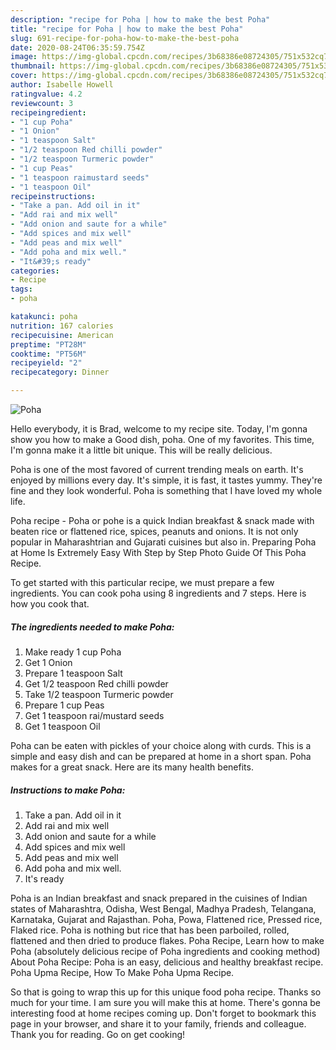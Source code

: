 ```yaml
---
description: "recipe for Poha | how to make the best Poha"
title: "recipe for Poha | how to make the best Poha"
slug: 691-recipe-for-poha-how-to-make-the-best-poha
date: 2020-08-24T06:35:59.754Z
image: https://img-global.cpcdn.com/recipes/3b68386e08724305/751x532cq70/poha-recipe-main-photo.jpg
thumbnail: https://img-global.cpcdn.com/recipes/3b68386e08724305/751x532cq70/poha-recipe-main-photo.jpg
cover: https://img-global.cpcdn.com/recipes/3b68386e08724305/751x532cq70/poha-recipe-main-photo.jpg
author: Isabelle Howell
ratingvalue: 4.2
reviewcount: 3
recipeingredient:
- "1 cup Poha"
- "1 Onion"
- "1 teaspoon Salt"
- "1/2 teaspoon Red chilli powder"
- "1/2 teaspoon Turmeric powder"
- "1 cup Peas"
- "1 teaspoon raimustard seeds"
- "1 teaspoon Oil"
recipeinstructions:
- "Take a pan. Add oil in it"
- "Add rai and mix well"
- "Add onion and saute for a while"
- "Add spices and mix well"
- "Add peas and mix well"
- "Add poha and mix well."
- "It&#39;s ready"
categories:
- Recipe
tags:
- poha

katakunci: poha 
nutrition: 167 calories
recipecuisine: American
preptime: "PT28M"
cooktime: "PT56M"
recipeyield: "2"
recipecategory: Dinner

---
```



![Poha](https://img-global.cpcdn.com/recipes/3b68386e08724305/751x532cq70/poha-recipe-main-photo.jpg)

Hello everybody, it is Brad, welcome to my recipe site. Today, I'm gonna show you how to make a Good dish, poha. One of my favorites. This time, I'm gonna make it a little bit unique. This will be really delicious.

Poha is one of the most favored of current trending meals on earth. It's enjoyed by millions every day. It's simple, it is fast, it tastes yummy. They're fine and they look wonderful. Poha is something that I have loved my whole life.

Poha recipe - Poha or pohe is a quick Indian breakfast &amp; snack made with beaten rice or flattened rice, spices, peanuts and onions. It is not only popular in Maharashtrian and Gujarati cuisines but also in. Preparing Poha at Home Is Extremely Easy With Step by Step Photo Guide Of This Poha Recipe.


To get started with this particular recipe, we must prepare a few ingredients. You can cook poha using 8 ingredients and 7 steps. Here is how you cook that.

<!--inarticleads1-->

##### The ingredients needed to make Poha:

1. Make ready 1 cup Poha
1. Get 1 Onion
1. Prepare 1 teaspoon Salt
1. Get 1/2 teaspoon Red chilli powder
1. Take 1/2 teaspoon Turmeric powder
1. Prepare 1 cup Peas
1. Get 1 teaspoon rai/mustard seeds
1. Get 1 teaspoon Oil


Poha can be eaten with pickles of your choice along with curds. This is a simple and easy dish and can be prepared at home in a short span. Poha makes for a great snack. Here are its many health benefits. 

<!--inarticleads2-->

##### Instructions to make Poha:

1. Take a pan. Add oil in it
1. Add rai and mix well
1. Add onion and saute for a while
1. Add spices and mix well
1. Add peas and mix well
1. Add poha and mix well.
1. It&#39;s ready


Poha is an Indian breakfast and snack prepared in the cuisines of Indian states of Maharashtra, Odisha, West Bengal, Madhya Pradesh, Telangana, Karnataka, Gujarat and Rajasthan. Poha, Powa, Flattened rice, Pressed rice, Flaked rice. Poha is nothing but rice that has been parboiled, rolled, flattened and then dried to produce flakes. Poha Recipe, Learn how to make Poha (absolutely delicious recipe of Poha ingredients and cooking method) About Poha Recipe: Poha is an easy, delicious and healthy breakfast recipe. Poha Upma Recipe, How To Make Poha Upma Recipe. 

So that is going to wrap this up for this unique food poha recipe. Thanks so much for your time. I am sure you will make this at home. There's gonna be interesting food at home recipes coming up. Don't forget to bookmark this page in your browser, and share it to your family, friends and colleague. Thank you for reading. Go on get cooking!
